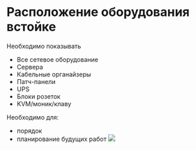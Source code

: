 # Расположение оборудования встойке

Необходимо показывать
- Все сетевое оборудование
- Сервера
- Кабельные органайзеры
- Патч-панели
- UPS
- Блоки розеток
- KVM/моник/клаву

Необходимо для:
- порядок
- планирование будущих работ
![](GIT/Netskills/Lecture04/pictures/01.jpg)



